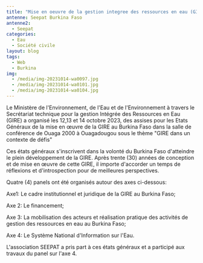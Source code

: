 ```yaml
---
title: "Mise en oeuvre de la gestion integree des ressources en eau (GIRE) "
antenne: Seepat Burkina Faso
antenne2:
  - Seepat
categories:
  - Eau
  - Société civile
layout: blog
tags:
  - Web
  - Burkina
img:
  - /media/img-20231014-wa0097.jpg
  - /media/img-20231014-wa0101.jpg
  - /media/img-20231014-wa0104.jpg
---
```

L﻿e Ministère de l'Environnement, de l'Eau et de l'Environnement à travers le Secrétariat technique pour la gestion Intégrée des Ressources en Eau (GIRE) a organisé les 12,13 et 14 octobre 2023, des assises pour les Etats Généraux de la mise en œuvre de la GIRE au Burkina Faso dans la salle de conférence de Ouaga 2000 à Ouagadougou sous le thème "GIRE dans un contexte de défis"

C﻿es états généraux s'inscrivent dans la volonté du Burkina Faso d'atteindre le plein développement de la GIRE. Après trente (30) années de conception et de mise en œuvre de cette GIRE, il importe d'accorder un temps de réflexions et d'introspection pour de meilleures perspectives.

Q﻿uatre (4) panels ont été organisés autour des axes ci-dessous:

Axe1: Le cadre institutionnel et juridique de la GIRE au Burkina Faso;

A﻿xe 2: Le financement;

Axe 3: La mobilisation des acteurs et réalisation pratique des activités de gestion des ressources en eau au Burkina Faso;

Axe 4: Le Système National d'Information sur l'Eau.

L﻿'association SEEPAT a pris part à ces états généraux et a participé aux travaux du panel sur l'axe 4.
